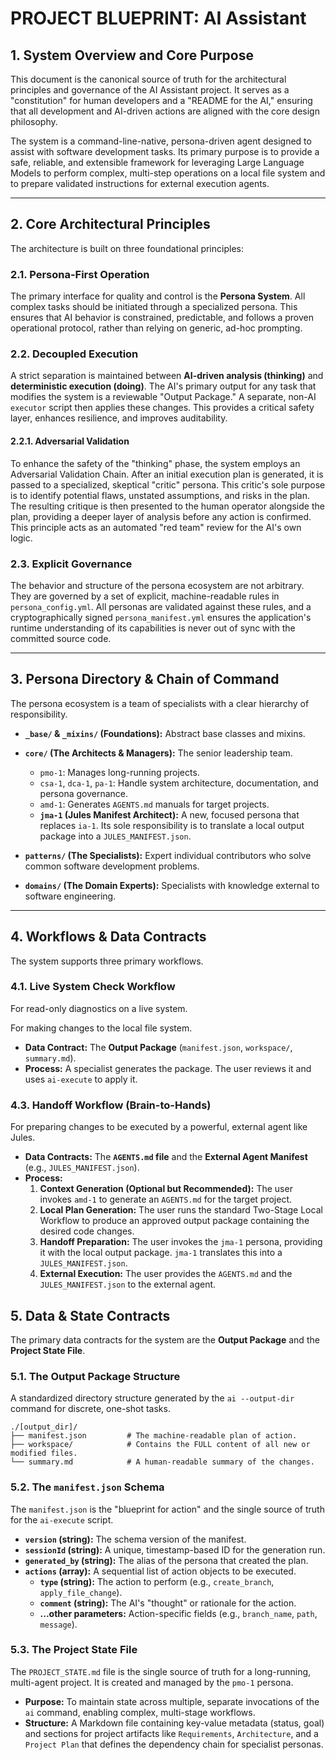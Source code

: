 # PROJECT BLUEPRINT: AI Assistant

<!-- Version: 1.1 -->

## 1. System Overview and Core Purpose

This document is the canonical source of truth for the architectural principles and governance of the AI Assistant project. It serves as a "constitution" for human developers and a "README for the AI," ensuring that all development and AI-driven actions are aligned with the core design philosophy.

The system is a command-line-native, persona-driven agent designed to assist with software development tasks. Its primary purpose is to provide a safe, reliable, and extensible framework for leveraging Large Language Models to perform complex, multi-step operations on a local file system and to prepare validated instructions for external execution agents.

---

## 2. Core Architectural Principles

The architecture is built on three foundational principles:

### 2.1. Persona-First Operation
The primary interface for quality and control is the **Persona System**. All complex tasks should be initiated through a specialized persona. This ensures that AI behavior is constrained, predictable, and follows a proven operational protocol, rather than relying on generic, ad-hoc prompting.

### 2.2. Decoupled Execution
A strict separation is maintained between **AI-driven analysis (thinking)** and **deterministic execution (doing)**. The AI's primary output for any task that modifies the system is a reviewable "Output Package." A separate, non-AI `executor` script then applies these changes. This provides a critical safety layer, enhances resilience, and improves auditability.

#### 2.2.1. Adversarial Validation
To enhance the safety of the "thinking" phase, the system employs an Adversarial Validation Chain. After an initial execution plan is generated, it is passed to a specialized, skeptical "critic" persona. This critic's sole purpose is to identify potential flaws, unstated assumptions, and risks in the plan. The resulting critique is then presented to the human operator alongside the plan, providing a deeper layer of analysis before any action is confirmed. This principle acts as an automated "red team" review for the AI's own logic.

### 2.3. Explicit Governance
The behavior and structure of the persona ecosystem are not arbitrary. They are governed by a set of explicit, machine-readable rules in `persona_config.yml`. All personas are validated against these rules, and a cryptographically signed `persona_manifest.yml` ensures the application's runtime understanding of its capabilities is never out of sync with the committed source code.

---

## 3. Persona Directory & Chain of Command

The persona ecosystem is a team of specialists with a clear hierarchy of responsibility.

-   **`_base/` & `_mixins/` (Foundations):** Abstract base classes and mixins.

-   **`core/` (The Architects & Managers):** The senior leadership team.
    -   `pmo-1`: Manages long-running projects.
    -   `csa-1`, `dca-1`, `pa-1`: Handle system architecture, documentation, and persona governance.
    -   `amd-1`: Generates `AGENTS.md` manuals for target projects.
    -   **`jma-1` (Jules Manifest Architect):** A new, focused persona that replaces `ia-1`. Its sole responsibility is to translate a local output package into a `JULES_MANIFEST.json`.

-   **`patterns/` (The Specialists):** Expert individual contributors who solve common software development problems.

-   **`domains/` (The Domain Experts):** Specialists with knowledge external to software engineering.

---


## 4. Workflows & Data Contracts

The system supports three primary workflows.

### 4.1. Live System Check Workflow
For read-only diagnostics on a live system.

For making changes to the local file system.
-   **Data Contract:** The **Output Package** (`manifest.json`, `workspace/`, `summary.md`).
-   **Process:** A specialist generates the package. The user reviews it and uses `ai-execute` to apply it.

### 4.3. Handoff Workflow (Brain-to-Hands)
For preparing changes to be executed by a powerful, external agent like Jules.
-   **Data Contracts:** The **`AGENTS.md` file** and the **External Agent Manifest** (e.g., `JULES_MANIFEST.json`).
-   **Process:**
    1.  **Context Generation (Optional but Recommended):** The user invokes `amd-1` to generate an `AGENTS.md` for the target project.
    2.  **Local Plan Generation:** The user runs the standard Two-Stage Local Workflow to produce an approved output package containing the desired code changes.
    3.  **Handoff Preparation:** The user invokes the `jma-1` persona, providing it with the local output package. `jma-1` translates this into a `JULES_MANIFEST.json`.
    4.  **External Execution:** The user provides the `AGENTS.md` and the `JULES_MANIFEST.json` to the external agent.

## 5. Data & State Contracts

The primary data contracts for the system are the **Output Package** and the **Project State File**.

### 5.1. The Output Package Structure

A standardized directory structure generated by the `ai --output-dir` command for discrete, one-shot tasks.

```
./[output_dir]/
├── manifest.json         # The machine-readable plan of action.
├── workspace/            # Contains the FULL content of all new or modified files.
└── summary.md            # A human-readable summary of the changes.
```

### 5.2. The `manifest.json` Schema

The `manifest.json` is the "blueprint for action" and the single source of truth for the `ai-execute` script.

-   **`version` (string):** The schema version of the manifest.
-   **`sessionId` (string):** A unique, timestamp-based ID for the generation run.
-   **`generated_by` (string):** The alias of the persona that created the plan.
-   **`actions` (array):** A sequential list of action objects to be executed.
    -   **`type` (string):** The action to perform (e.g., `create_branch`, `apply_file_change`).
    -   **`comment` (string):** The AI's "thought" or rationale for the action.
    -   **...other parameters:** Action-specific fields (e.g., `branch_name`, `path`, `message`).

### 5.3. The Project State File

The `PROJECT_STATE.md` file is the single source of truth for a long-running, multi-agent project. It is created and managed by the `pmo-1` persona.

-   **Purpose:** To maintain state across multiple, separate invocations of the `ai` command, enabling complex, multi-stage workflows.
-   **Structure:** A Markdown file containing key-value metadata (status, goal) and sections for project artifacts like `Requirements`, `Architecture`, and a `Project Plan` that defines the dependency chain for specialist personas.
